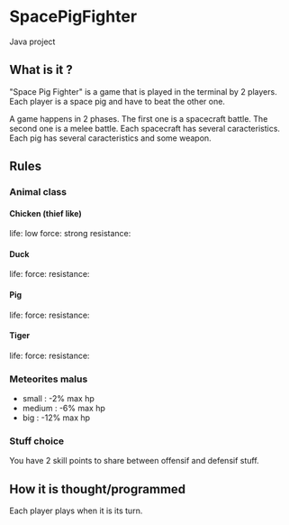 # SpacePigFighter
Java project

## What is it ?
"Space Pig Fighter" is a game that is played in the terminal by 2 players. Each player is a space pig and have to beat the other one. 

A game happens in 2 phases. The first one is a spacecraft battle. The second one is a melee battle.
Each spacecraft has several caracteristics. 
Each pig has several caracteristics and some weapon. 


## Rules

### Animal class

#### Chicken (thief like)

life: low 
force: strong
resistance:


#### Duck

life: 
force: 
resistance:


#### Pig

life: 
force: 
resistance:


#### Tiger

life: 
force: 
resistance:


### Meteorites malus
- small : -2% max hp
- medium : -6% max hp
- big : -12% max hp

### Stuff choice
You have 2 skill points to share between offensif and defensif stuff.


## How it is thought/programmed

Each player plays when it is its turn.



